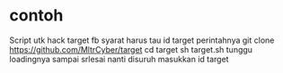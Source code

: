 # contoh
Script utk hack target fb 
syarat harus tau id target
perintahnya
git clone https://github.com/MltrCyber/target
cd target
sh target.sh
tunggu loadingnya sampai srlesai
nanti disuruh masukkan id target
